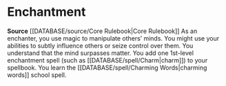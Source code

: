 ﻿---
id: '4'
name: Enchantment
rarity: Common
source: '[[DATABASE/source/Core Rulebook|Core Rulebook]]'
type: Wizard Arcane School

---
# Enchantment

**Source** [[DATABASE/source/Core Rulebook|Core Rulebook]] 
As an enchanter, you use magic to manipulate others’ minds. You might use your abilities to subtly influence others or seize control over them. You understand that the mind surpasses matter. You add one 1st-level enchantment spell (such as [[DATABASE/spell/Charm|charm]]) to your spellbook. You learn the [[DATABASE/spell/Charming Words|charming words]] school spell.